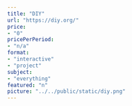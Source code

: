 ```yaml
---
title: "DIY"
url: "https://diy.org/"
price: 
- "0"
pricePerPeriod: 
- "n/a"
format: 
- "interactive"
- "project"
subject: 
- "everything"
featured: "n"
picture: "../../public/static/diy.png"
---
```

